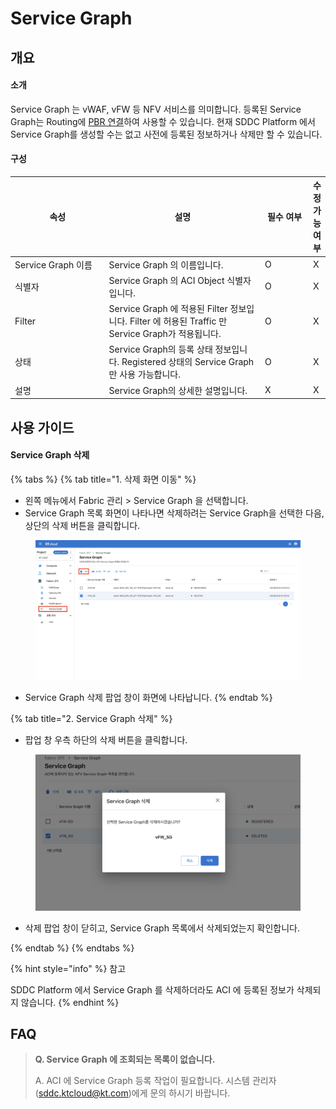 # Service Graph

## 개요

#### 소개

Service Graph 는 vWAF, vFW 등 NFV 서비스를 의미합니다. 등록된 Service Graph는 Routing에 [PBR 연결](../network/routing/subnet-routing.md#pbr)하여 사용할 수 있습니다. 현재 SDDC Platform 에서 Service Graph를 생성할 수는 없고 사전에 등록된 정보하거나 삭제만 할 수 있습니다.

#### 구성

<table><thead><tr><th width="190">속성</th><th width="337">설명</th><th width="94">필수 여부</th><th>수정 가능 여부</th></tr></thead><tbody><tr><td>Service Graph 이름</td><td>Service Graph 의 이름입니다.</td><td>O</td><td>X</td></tr><tr><td>식별자</td><td>Service Graph 의 ACI Object 식별자입니다.</td><td>O</td><td>X</td></tr><tr><td>Filter</td><td>Service Graph 에 적용된 Filter 정보입니다. Filter 에 허용된 Traffic 만 Service Graph가 적용됩니다.</td><td>O</td><td>X</td></tr><tr><td>상태</td><td>Service Graph의 등록 상태 정보입니다. Registered 상태의 Service Graph 만 사용 가능합니다.</td><td>O</td><td>X</td></tr><tr><td>설명</td><td>Service Graph의 상세한 설명입니다.</td><td>X</td><td>X</td></tr></tbody></table>



## 사용 가이드

#### Service Graph 삭제

{% tabs %}
{% tab title="1. 삭제 화면 이동" %}
* 왼쪽 메뉴에서 Fabric 관리 > Service Graph 을 선택합니다.
* Service Graph 목록 화면이 나타나면 삭제하려는 Service Graph을 선택한 다음, 상단의 삭제 버튼을 클릭합니다.

<figure><img src="../.gitbook/assets/image (156).png" alt=""><figcaption></figcaption></figure>

* Service Graph 삭제 팝업 창이 화면에 나타납니다.
{% endtab %}

{% tab title="2. Service Graph 삭제" %}
* 팝업 창 우측 하단의 삭제 버튼을 클릭합니다.

<figure><img src="../.gitbook/assets/image (193).png" alt=""><figcaption></figcaption></figure>

* 삭제 팝업 창이 닫히고, Service Graph 목록에서 삭제되었는지 확인합니다.


{% endtab %}
{% endtabs %}

{% hint style="info" %}
참고

SDDC Platform 에서 Service Graph 를 삭제하더라도 ACI 에 등록된 정보가 삭제되지 않습니다.
{% endhint %}



## FAQ

> **Q. Service Graph 에 조회되는 목록이 없습니다.**
>
> A. ACI 에 Service Graph 등록 작업이 필요합니다. 시스템 관리자(sddc.ktcloud@kt.com)에게 문의 하시기 바랍니다.
